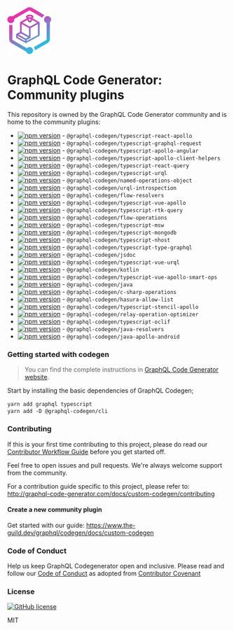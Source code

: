 [![CodeGen](./logo.svg)](https://graphql-code-generator.com)

# GraphQL Code Generator: Community plugins

This repository is owned by the GraphQL Code Generator community and is home to the community plugins:

- [![npm version](https://badge.fury.io/js/%40graphql-codegen%2Ftypescript-react-apollo.svg)](https://badge.fury.io/js/%40graphql-codegen%2Ftypescript-react-apollo) - `@graphql-codegen/typescript-react-apollo`
- [![npm version](https://badge.fury.io/js/%40graphql-codegen%2Ftypescript-graphql-request.svg)](https://badge.fury.io/js/%40graphql-codegen%2Ftypescript-graphql-request) - `@graphql-codegen/typescript-graphql-request`
- [![npm version](https://badge.fury.io/js/%40graphql-codegen%2Ftypescript-apollo-angular.svg)](https://badge.fury.io/js/%40graphql-codegen%2Ftypescript-apollo-angular) - `@graphql-codegen/typescript-apollo-angular`
- [![npm version](https://badge.fury.io/js/%40graphql-codegen%2Ftypescript-apollo-client-helpers.svg)](https://badge.fury.io/js/%40graphql-codegen%2Ftypescript-apollo-client-helpers) - `@graphql-codegen/typescript-apollo-client-helpers`
- [![npm version](https://badge.fury.io/js/%40graphql-codegen%2Ftypescript-react-query.svg)](https://badge.fury.io/js/%40graphql-codegen%2Ftypescript-react-query) - `@graphql-codegen/typescript-react-query`
- [![npm version](https://badge.fury.io/js/%40graphql-codegen%2Ftypescript-urql.svg)](hts://badge.fury.io/js/%40graphql-codegen%2Ftypescript-urql) - `@graphql-codegen/typescript-urql`
- [![npm version](https://badge.fury.io/js/%40graphql-codegen%2Fnamed-operations-object.svg)](https://badge.fury.io/js/%40graphql-codegen%2Fnamed-operations-object) - `@graphql-codegen/named-operations-object`
- [![npm version](https://badge.fury.io/js/%40graphql-codegen%2Furql-introspection.svg)](https://badge.fury.io/js/%40graphql-codegen%2Furql-introspection) - `@graphql-codegen/urql-introspection`
- [![npm version](https://badge.fury.io/js/%40graphql-codegen%2Fcli.svg)](htflow-resolverss://badge.fury.io/js/%40graphql-codegen%2Fflow-resolvers) - `@graphql-codegen/flow-resolvers`
- [![npm version](https://badge.fury.io/js/%40graphql-codegen%2Ftypescript-vue-apollo.svg)](https://badge.fury.io/js/%40graphql-codegen%2Ftypescript-vue-apollo) - `@graphql-codegen/typescript-vue-apollo`
- [![npm version](https://badge.fury.io/js/%40graphql-codegen%2Ftypescript-rtk-query.svg)](https://badge.fury.io/js/%40graphql-codegen%2Ftypescript-rtk-query) - `@graphql-codegen/typescript-rtk-query`
- [![npm version](https://badge.fury.io/js/%40graphql-codegen%2Fcli.svg)](htflow-operationss://badge.fury.io/js/%40graphql-codegen%2Fflow-operations) - `@graphql-codegen/flow-operations`
- [![npm version](https://badge.fury.io/js/%40graphql-codegen%2Fcli.svg)](httypescript-msws://badge.fury.io/js/%40graphql-codegen%2Ftypescript-msw) - `@graphql-codegen/typescript-msw`
- [![npm version](https://badge.fury.io/js/%40graphql-codegen%2Ftypescript-mongodb.svg)](https://badge.fury.io/js/%40graphql-codegen%2Ftypescript-mongodb) - `@graphql-codegen/typescript-mongodb`
- [![npm version](https://badge.fury.io/js/%40graphql-codegen%2Ftypescript-nhost.svg)](https://badge.fury.io/js/%40graphql-codegen%2Ftypescript-nhost) - `@graphql-codegen/typescript-nhost`
- [![npm version](https://badge.fury.io/js/%40graphql-codegen%2Ftypescript-type-graphql.svg)](https://badge.fury.io/js/%40graphql-codegen%2Ftypescript-type-graphql) - `@graphql-codegen/typescript-type-graphql`
- [![npm version](https://badge.fury.io/js/%40graphql-codegen%2Fcli.svg)](htjsdocs://badge.fury.io/js/%40graphql-codegen%2Fjsdoc) - `@graphql-codegen/jsdoc`
- [![npm version](https://badge.fury.io/js/%40graphql-codegen%2Ftypescript-vue-urql.svg)](https://badge.fury.io/js/%40graphql-codegen%2Ftypescript-vue-urql) - `@graphql-codegen/typescript-vue-urql`
- [![npm version](https://badge.fury.io/js/%40graphql-codegen%2Fcli.svg)](htkotlins://badge.fury.io/js/%40graphql-codegen%2Fkotlin) - `@graphql-codegen/kotlin`
- [![npm version](https://badge.fury.io/js/%40graphql-cotypescript-vue-apollo-smart-ops%2Fcli.svg)](https://badge.fury.io/js/%40graphql-codegen%2Ftypescript-vue-apollo-smart-ops) - `@graphql-codegen/typescript-vue-apollo-smart-ops`
- [![npm version](https://badge.fury.io/js/%40graphql-codegen%2Fcli.svg)](htjavas://badge.fury.io/js/%40graphql-codegen%2Fjava) - `@graphql-codegen/java`
- [![npm version](https://badge.fury.io/js/%40graphql-codegen%2Fc-sharp-operations.svg)](https://badge.fury.io/js/%40graphql-codegen%2Fc-sharp-operations) - `@graphql-codegen/c-sharp-operations`
- [![npm version](https://badge.fury.io/js/%40graphql-codegen%2Fhasura-allow-list.svg)](https://badge.fury.io/js/%40graphql-codegen%2Fhasura-allow-list) - `@graphql-codegen/hasura-allow-list`
- [![npm version](https://badge.fury.io/js/%40graphql-codegen%2Ftypescript-stencil-apollo.svg)](https://badge.fury.io/js/%40graphql-codegen%2Ftypescript-stencil-apollo) - `@graphql-codegen/typescript-stencil-apollo`
- [![npm version](https://badge.fury.io/js/%40graphql-codegen%2Frelay-operation-optimizer.svg)](https://badge.fury.io/js/%40graphql-codegen%2Frelay-operation-optimizer) - `@graphql-codegen/relay-operation-optimizer`
- [![npm version](https://badge.fury.io/js/%40graphql-codegen%2Ftypescript-oclif.svg)](https://badge.fury.io/js/%40graphql-codegen%2Ftypescript-oclif) - `@graphql-codegen/typescript-oclif`
- [![npm version](https://badge.fury.io/js/%40graphql-codegen%2Fcli.svg)](htjava-resolverss://badge.fury.io/js/%40graphql-codegen%2Fjava-resolvers) - `@graphql-codegen/java-resolvers`
- [![npm version](https://badge.fury.io/js/%40graphql-codegen%2Fjava-apollo-android.svg)](https://badge.fury.io/js/%40graphql-codegen%2Fjava-apollo-android) - `@graphql-codegen/java-apollo-android`

### Getting started with codegen

> You can find the complete instructions in [GraphQL Code Generator website](https://www.the-guild.dev/graphql/codegen/docs/getting-started/installation).

Start by installing the basic dependencies of GraphQL Codegen;

    yarn add graphql typescript
    yarn add -D @graphql-codegen/cli

### Contributing

If this is your first time contributing to this project, please do read our [Contributor Workflow Guide](https://github.com/the-guild-org/Stack/blob/master/CONTRIBUTING.md) before you get started off.

Feel free to open issues and pull requests. We're always welcome support from the community.

For a contribution guide specific to this project, please refer to: http://graphql-code-generator.com/docs/custom-codegen/contributing

#### Create a new community plugin

Get started with our guide: https://www.the-guild.dev/graphql/codegen/docs/custom-codegen

### Code of Conduct

Help us keep GraphQL Codegenerator open and inclusive. Please read and follow our [Code of Conduct](https://github.com/the-guild-org/Stack/blob/master/CODE_OF_CONDUCT.md) as adopted from [Contributor Covenant](https://www.contributor-covenant.org/)

### License

[![GitHub license](https://img.shields.io/badge/license-MIT-lightgrey.svg?maxAge=2592000)](https://raw.githubusercontent.com/apollostack/apollo-ios/master/LICENSE)

MIT
